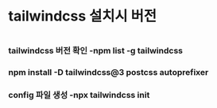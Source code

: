 # tailwindcss 설치시 버전
# 
### tailwindcss 버전 확인   -npm list -g tailwindcss 

### npm install             -D tailwindcss@3 postcss autoprefixer
### config 파일 생성        -npx tailwindcss init
